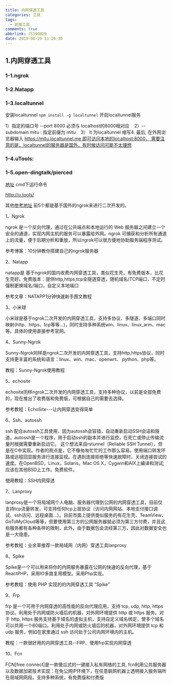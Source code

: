 ```yaml
---
title: 内网穿透工具
categories: 工具
tags:
  - 前端工具
comments: true
abbrlink: JS190829
date: 2019-08-29 11:20:30
---
```


## 1.内网穿透工具

### 1-1.ngrok

### 1-2.Natapp

### 1-3.localtunnel


安装localtunnel
    `npm install -g localtunnel`
开启localtunnel服务   

1）指定的端口号 --port 8000 必须与 localhost的8000相对应   
2）--subdomain mitu : 指定前缀为 mitu   
3） lt 为localtunnel 缩写4. 最后, 在外网浏览器输入 https://mitu.localtunnel.me 即可访问本地的localhost:8000， 需要注意的是，localtunnel的服务器是国外，有时候访问可能不太理想

### 1-4.uTools:

### 1-5.open-dingtalk/pierced
[地址](https://github.com/open-dingtalk/pierced)
cmd下运行命令

http://u.tools/

其他[参考地址](https://www.jianshu.com/p/cdc446e51675)
前5个都是基于国外的ngrok来进行二次开发的。

1、Ngrok

ngrok 是一个反向代理，通过在公共端点和本地运行的 Web 服务器之间建立一个安全的通道，实现内网主机的服务可以暴露给外网。ngrok 可捕获和分析所有通道上的流量，便于后期分析和重放，所以ngrok可以很方便地协助服务端程序测试。

参考博客：10分钟教你搭建自己的ngrok服务器

2、Natapp

natapp是 基于ngrok的国内收费内网穿透工具，类似花生壳，有免费版本，比花生壳好。免费版本：提供http,https,tcp全隧道穿透，随机域名/TCP端口，不定时强制更换域名/端口，自定义本地端口

参考文章：NATAPP1分钟快速新手图文教程

3、小米球

小米球是基于ngrok二次开发的内网穿透工具，支持多协议、多隧道、多端口同时映射(http、https、tcp等等...)，同时支持多种系统win、linux、linux_arm、mac等。具体的使用直接参考官网。

4、Sunny-Ngrok

Sunny-Ngrok同样是ngrok二次开发的内网穿透工具，支持http,https协议，同时支持更丰富的系统和语言：linux、win、mac、openwrt、 python、php等。

教程：Sunny-Ngrok使用教程

5、echosite

echosite同样ngrok二次开发的内网穿透工具，支持多种协议，以前是全部免费的，现在推出了收费版和免费版，可根据自己的需要去选择。

参考教程：EchoSite---让内网穿透变得简单

6、Ssh、autossh

ssh 配合autossh工具使用，因为autossh会容错，自动重新启动SSH会话和隧道。autossh是一个程序，用于启动ssh的副本并进行监控，在死亡或停止传输流量时根据需要重新启动它。 这个想法来自rstunnel（Reliable SSH Tunnel），但是在C中实现。作者的观点是，它不像匆匆忙忙的工作那么容易。使用端口转发环路或远程回显服务进行连接监视。在遇到连接拒绝等快速故障时，关闭连接尝试的速度。在OpenBSD，Linux，Solaris，Mac OS X，Cygwin和AIX上编译和测试; 应该在其他BSD上工作。免费软件。

使用教程：SSH内网穿透

7、Lanproxy

lanproxy是一个将局域网个人电脑、服务器代理到公网的内网穿透工具，目前仅支持tcp流量转发，可支持任何tcp上层协议（访问内网网站、本地支付接口调试、ssh访问、远程桌面...）。目前市面上提供类似服务的有花生壳、TeamView、GoToMyCloud等等，但要使用第三方的公网服务器就必须为第三方付费，并且这些服务都有各种各样的限制，此外，由于数据包会流经第三方，因此对数据安全也是一大隐患。

参考教程：业余草推荐一款局域网（内网）穿透工具lanproxy

8、Spike

Spike是一个可以用来将你的内网服务暴露在公网的快速的反向代理，基于ReactPHP，采用IO多路复用模型。采用Php实现。

参考教程：使用 PHP 实现的的内网穿透工具 “Spike”

9、Frp

frp 是一个可用于内网穿透的高性能的反向代理应用，支持 tcp, udp, http, https 协议。利用处于内网或防火墙后的机器，对外网环境提供 http 或 https 服务。对于 http, https 服务支持基于域名的虚拟主机，支持自定义域名绑定，使多个域名可以共用一个80端口。利用处于内网或防火墙后的机器，对外网环境提供 tcp 和 udp 服务，例如在家里通过 ssh 访问处于公司内网环境内的主机。

教程：一款很好用的内网穿透工具--FRP、使用frp实现内网穿透

10、Fcn

FCN[free connect]是一款傻瓜式的一键接入私有网络的工具, fcn利用公共服务器以及数据加密技术实现：在免公网IP环境下，在任意联网机器上透明接入服务端所在局域网网段。支持多种系统，有免费版和付费版
